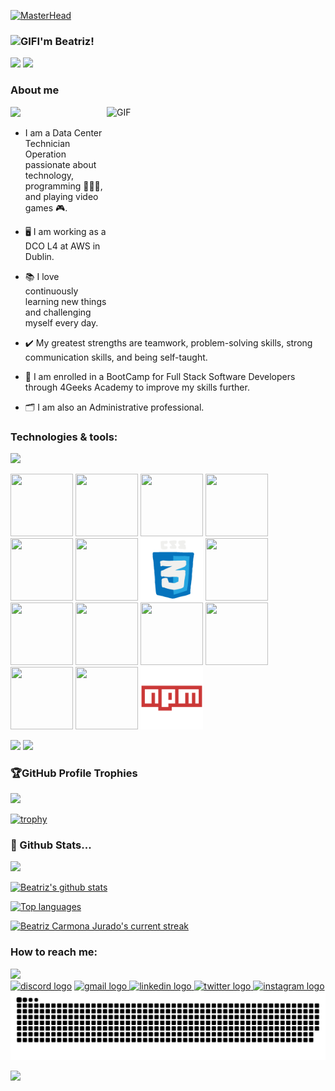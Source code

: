 [![MasterHead](https://devforum-uploads.s3.dualstack.us-east-2.amazonaws.com/uploads/original/4X/0/2/a/02a4b92048705c6530bc0c6a48d2cf9fcb6a74d9.gif)](https://nikhilshukla.dev)</br>
### I'm Beatriz! <img align="left" alt="GIF" src="https://www.gifsanimados.org/data/media/1629/videojuego-imagen-animada-0009.gif" border="0" alt="videojuego-imagen-animada-0009"/>

<img src="https://user-images.githubusercontent.com/74038190/212284158-e840e285-664b-44d7-b79b-e264b5e54825.gif"/>

<img src="https://user-images.githubusercontent.com/74038190/212284100-561aa473-3905-4a80-b561-0d28506553ee.gif"/>

### About me

<img src="https://user-images.githubusercontent.com/74038190/212284100-561aa473-3905-4a80-b561-0d28506553ee.gif"/>

<img align="right" alt="GIF" src="https://user-images.githubusercontent.com/74038190/212748842-9fcbad5b-6173-4175-8a61-521f3dbb7514.gif" width="350" height="350"/>

- I am a Data Center Technician Operation passionate about technology, programming 👩🏼‍💻, and playing video games 🎮.

- 🖥️ I am working as a DCO L4 at AWS in Dublin.

- 📚 I love continuously learning new things and challenging myself every day.

- ✔️ My greatest strengths are teamwork, problem-solving skills, strong communication skills, and being self-taught.

- 📌 I am enrolled in a BootCamp for Full Stack Software Developers through 4Geeks Academy to improve my skills further.

- 🗂️ I am also an Administrative professional.

### Technologies & tools:

<img src="https://user-images.githubusercontent.com/74038190/212284100-561aa473-3905-4a80-b561-0d28506553ee.gif"/>

<p>
  <img src="https://user-images.githubusercontent.com/74038190/212257454-16e3712e-945a-4ca2-b238-408ad0bf87e6.gif" width="100" height="100"/>
  <img src="https://user-images.githubusercontent.com/74038190/212257472-08e52665-c503-4bd9-aa20-f5a4dae769b5.gif" width="100" height="100"/>
  <img src="https://user-images.githubusercontent.com/74038190/212257468-1e9a91f1-b626-4baa-b15d-5c385dfa7ed2.gif" width="100" height="100"/>         
  <img src="https://user-images.githubusercontent.com/74038190/212257465-7ce8d493-cac5-494e-982a-5a9deb852c4b.gif" width="100" height="100"/>  
  <img src="https://user-images.githubusercontent.com/74038190/212281775-b468df30-4edc-4bf8-a4ee-f52e1aaddc86.gif" width="100" height="100"/>
  <img src="https://user-images.githubusercontent.com/74038190/212257467-871d32b7-e401-42e8-a166-fcfd7baa4c6b.gif" width="100" height="100"/>
  <img src="https://raw.githubusercontent.com/beingabeer/beingabeer/master/logo/css.gif" width="100" height="100"/>
  <img src="https://th.bing.com/th/id/R.d914d51a88a57405aa2e92d6e039d559?rik=T9ClXP7Vn6dN1g&pid=ImgRaw&r=0" width="100" height="100"/>
  <img src="https://cdn.hashnode.com/res/hashnode/image/upload/v1705116187638/b3a314d9-d8b1-4a0c-91da-259f588bb470.gif?w=1600&h=840&fit=crop&crop=entropy&auto=format,compress&gif-q=60&format=webm" width="100" height="100"/>
  <img src="https://user-images.githubusercontent.com/74038190/212280805-9bcb336b-8c55-46a8-abf8-ff286ab55472.gif" width="100" height="100"/>
  <img src="https://user-images.githubusercontent.com/74038190/212281763-e6ecd7ef-c4aa-45b6-a97c-f33f6bb592bd.gif" width="100" height="100"/>
  <img src="https://creazilla-store.fra1.digitaloceanspaces.com/icons/3253956/jest-icon-md.png" width="100" height="100"/>
  <img src="https://www.pngfind.com/pngs/m/261-2614514_bash-logo-shell-script-logo-png-transparent-png.png" width="100" height="100"/>
  <img src="https://th.bing.com/th/id/R.7fab22aa36129fe121d6d45610a52b5d?rik=%2fiti6LU47Af1EQ&riu=http%3a%2f%2fwww.quickembed.com%2fTools%2fShop%2fUploadPhotos%2f2010%2flinuxlogo.gif&ehk=z14KCHVMBWJWgWtD8QcSGSzA3YvsJTBZHmHL5Yzz%2fY4%3d&risl=&pid=ImgRaw&r=0" width="100" height="100"/>
  <img src="https://github.com/devicons/devicon/blob/master/icons/npm/npm-original-wordmark.svg" title="NPM" **alt="NPM" width="100" height="100"/> 
</p>

<img src="https://user-images.githubusercontent.com/74038190/212284100-561aa473-3905-4a80-b561-0d28506553ee.gif"/>

<img src="https://github-readme-activity-graph.vercel.app/graph?username=Ruubia&bg_color=161b22&color=ffffff&line=d5d5d5&point=a76c6c&area=true&hide_border=true&hide_title=true" />

### 🏆GitHub Profile Trophies 

<img src="https://user-images.githubusercontent.com/74038190/212284100-561aa473-3905-4a80-b561-0d28506553ee.gif"/>

[![trophy](https://github-profile-trophy.vercel.app/?username=Ruubia&theme=onedark)](https://github.com/ryo-ma/github-profile-trophy)

### 👾 Github Stats...

<img src="https://user-images.githubusercontent.com/74038190/212284100-561aa473-3905-4a80-b561-0d28506553ee.gif"/>


 [![Beatriz's github stats](https://bad-apple-github-readme.vercel.app/api?username=Ruubia&show_icons=true&count_private=true&line_height=20&icon_color=00b3ff&theme=blue-green&title_color=00b3ff)](#)
 
 [![Top languages](https://github-readme-mwendwa.vercel.app/api/top-langs/?username=Ruubia&layout=compact&count_private=true&theme=blue-green&title_color=00b3ff)](#)

[![Beatriz Carmona Jurado's current streak](https://streak-stats.demolab.com/?user=Ruubia&count_private=true&theme=blue-green&title_color=00b3ff)](#)

### How to reach me: 

<img src="https://user-images.githubusercontent.com/74038190/212284100-561aa473-3905-4a80-b561-0d28506553ee.gif"/>

<div align="left">
  <a href="https://discord.gg/Ruubi_a" target="blank">
    <img src="https://img.shields.io/static/v1?message=Discord&logo=discord&label=&color=8A2BE2&logoColor=white&labelColor=&style=for-the-badge" alt="discord logo" height="35"/></a>
  <a href="https://b.carmonaj@gmail.com" target="blank">
    <img src="https://img.shields.io/static/v1?message=Gmail&logo=gmail&label=&color=D14836&logoColor=white&labelColor=&style=for-the-badge" height="35" alt="gmail logo"  />
  </a>
  <a href="https://linkedin.com/in/beatrizcarmonajurado" target="blank">
    <img src="https://img.shields.io/static/v1?message=LinkedIn&logo=linkedin&label=&color=0077B5&logoColor=white&labelColor=&style=for-the-badge" height="35" alt="linkedin logo"  />
  </a>
  <a href="https://x.com/BCarmonaj" target="blank">
    <img src="https://img.shields.io/static/v1?message=Twitter&logo=twitter&label=&color=1DA1F2&logoColor=white&labelColor=&style=for-the-badge" height="35" alt="twitter logo"  />
  </a>
  <a href="https://www.instagram.com/ruubi_a/" target="blank">
    <img src="https://img.shields.io/static/v1?message=Instagram&logo=instagram&label=&color=E4405F&logoColor=white&labelColor=&style=for-the-badge" height="35" alt="instagram logo"  />
  </a>
</div>

<picture>
  <source media="(prefers-color-scheme: dark)" srcset="https://raw.githubusercontent.com/platane/platane/output/github-contribution-grid-snake-dark.svg">
  <source media="(prefers-color-scheme: light)" srcset="https://raw.githubusercontent.com/platane/platane/output/github-contribution-grid-snake.svg">
  <img alt="github contribution grid snake animation" src="https://raw.githubusercontent.com/platane/platane/output/github-contribution-grid-snake.svg">
</picture>

![](https://komarev.com/ghpvc/?username=Ruubia)
